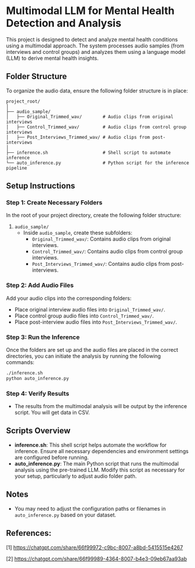 
# Multimodal LLM for Mental Health Detection and Analysis

This project is designed to detect and analyze mental health conditions using a multimodal approach. The system processes audio samples (from interviews and control groups) and analyzes them using a language model (LLM) to derive mental health insights.

## Folder Structure

To organize the audio data, ensure the following folder structure is in place:

```
project_root/
│
├── audio_sample/
│   ├── Original_Trimmed_wav/        # Audio clips from original interviews
│   ├── Control_Trimmed_wav/         # Audio clips from control group interviews
│   ├── Post_Interviews_Trimmed_wav/ # Audio clips from post-interviews
│
├── inference.sh                     # Shell script to automate inference
└── auto_inference.py                # Python script for the inference pipeline
```

## Setup Instructions

### Step 1: Create Necessary Folders

In the root of your project directory, create the following folder structure:

1. `audio_sample/`
   - Inside `audio_sample`, create these subfolders:
     - `Original_Trimmed_wav/`: Contains audio clips from original interviews.
     - `Control_Trimmed_wav/`: Contains audio clips from control group interviews.
     - `Post_Interviews_Trimmed_wav/`: Contains audio clips from post-interviews.

### Step 2: Add Audio Files

Add your audio clips into the corresponding folders:

- Place original interview audio files into `Original_Trimmed_wav/`.
- Place control group audio files into `Control_Trimmed_wav/`.
- Place post-interview audio files into `Post_Interviews_Trimmed_wav/`.

### Step 3: Run the Inference

Once the folders are set up and the audio files are placed in the correct directories, you can initiate the analysis by running the following commands:

```bash
./inference.sh
python auto_inference.py
```

### Step 4: Verify Results

- The results from the multimodal analysis will be output by the inference script. You will get data in CSV.

## Scripts Overview

- **inference.sh**: This shell script helps automate the workflow for inference. Ensure all necessary dependencies and environment settings are configured before running.
- **auto_inference.py**: The main Python script that runs the multimodal analysis using the pre-trained LLM. Modify this script as necessary for your setup, particularly to adjust audio folder path.

## Notes

- You may need to adjust the configuration paths or filenames in `auto_inference.py` based on your dataset.

## References:

[1] https://chatgpt.com/share/66f99972-c9bc-8007-a8bd-5415515e4267

[2] https://chatgpt.com/share/66f99989-4364-8007-b4e3-09eb67aa93ab
